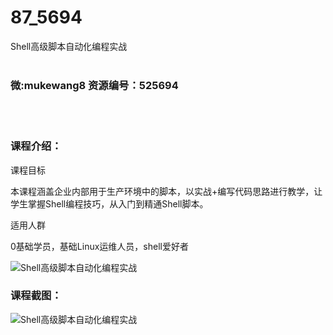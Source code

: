 # 87_5694
Shell高级脚本自动化编程实战
<br/></br>
<h3>微:mukewang8 资源编号：525694</h3>
<br/></br>
<h3>课程介绍：</h3>
<p>课程目标</p>
<p>本课程涵盖企业内部用于生产环境中的脚本，以实战+编写代码思路进行教学，让学生掌握<a title="查看与 Shell 相关的文章" target="_blank">Shell</a>编程技巧，从入门到精通Shell脚本。</p>
<p>适用人群</p>
<p>0基础学员，基础Linux运维人员，shell爱好者</p>
<p><img src="https://www.ko996.com/wp-content/uploads/img/2019/07/1-45-300x167.png" alt="Shell高级脚本自动化编程实战"></p>
<h3>课程截图：</h3>
<p><img src="https://www.ko996.com/wp-content/uploads/img/2019/07/2-30.png" alt="Shell高级脚本自动化编程实战"></p>
<p>&nbsp;</p>
